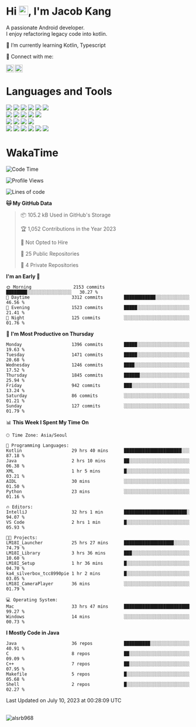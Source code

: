 # Hi <img src="https://media.giphy.com/media/hvRJCLFzcasrR4ia7z/giphy.gif" width="25px">, I'm Jacob Kang
A passionate Android developer.
</br>
I enjoy refactoring legacy code into kotlin.

🌱 I’m currently learning Kotlin, Typescript

🤝 Connect with me:

<a href="https://www.linkedin.com/in/minkyu-kang-b7477b1b2/"><img align="left" src="https://raw.githubusercontent.com/yushi1007/yushi1007/main/images/linkedin.svg" alt="Minkyu Kang | LinkedIn" width="21px"/></a>
<a href="https://www.instagram.com/_jacob_kang/"><img align="left" src="https://raw.githubusercontent.com/yushi1007/yushi1007/main/images/instagram.svg" alt="Jacob Kang | Instagram" width="21px"/></a>

</br>

# Languages and Tools

<div align="left">
<img src="https://img.shields.io/badge/java-007396?logo=java&logoColor=white"/>
<img src="https://img.shields.io/badge/kotlin-7F52FF?logo=kotlin&logoColor=white"/>
<img src="https://img.shields.io/badge/python-3776AB?logo=python&logoColor=white"/>
<img src="https://img.shields.io/badge/bash shell-4EAA25?logo=gnubash&logoColor=white"/>
<img src="https://img.shields.io/badge/c-A8B9CC?logo=c&logoColor=white"/>
<img src="https://img.shields.io/badge/c++-00599C?logo=c%2b%2b&logoColor=white"/>
</div>
<div align="left">
<img src="https://img.shields.io/badge/git-F05032?logo=git&logoColor=white"/>
<img src="https://img.shields.io/badge/github-181717?logo=github&logoColor=white"/>
<img src="https://img.shields.io/badge/mysql-4479A1?logo=mysql&logoColor=white"/>
<img src="https://img.shields.io/badge/sqlite-003B57?logo=sqlite&logoColor=white"/>
<img src="https://img.shields.io/badge/amazon AWS-232F3E?logo=amazonaws&logoColor=white"/>
</div>
<div align="left">
<img src="https://img.shields.io/badge/android-3DDC84?logo=android&logoColor=white"/>
<img src="https://img.shields.io/badge/linux-FCC624?logo=linux&logoColor=white"/>
<img src="https://img.shields.io/badge/flask-000000?logo=flask&logoColor=white"/>
<img src="https://img.shields.io/badge/arduino-00979D?logo=arduino&logoColor=white"/>
</div>
<div align="left">
<img src="https://img.shields.io/badge/slack-4A154B?logo=slack&logoColor=white"/>
<img src="https://img.shields.io/badge/notion-000000?logo=notion&logoColor=white"/>
<img src="https://img.shields.io/badge/jira-0052CC?logo=jira&logoColor=white"/>
<img src="https://img.shields.io/badge/postman-FF6C37?logo=postman&logoColor=white"/>
<img src="https://img.shields.io/badge/intellij-000000?logo=intellijidea&logoColor=white"/>
<img src="https://img.shields.io/badge/pycharm-000000?logo=pycharm&logoColor=white"/>
</div>

# WakaTime

<!--START_SECTION:waka-->
![Code Time](http://img.shields.io/badge/Code%20Time-2%2C718%20hrs%2051%20mins-blue)

![Profile Views](http://img.shields.io/badge/Profile%20Views-0-blue)

![Lines of code](https://img.shields.io/badge/From%20Hello%20World%20I%27ve%20Written-4.7%20million%20lines%20of%20code-blue)

**🐱 My GitHub Data** 

> 📦 105.2 kB Used in GitHub's Storage 
 > 
> 🏆 1,052 Contributions in the Year 2023
 > 
> 🚫 Not Opted to Hire
 > 
> 📜 25 Public Repositories 
 > 
> 🔑 4 Private Repositories 
 > 
**I'm an Early 🐤** 

```text
🌞 Morning                2153 commits        ████████░░░░░░░░░░░░░░░░░   30.27 % 
🌆 Daytime                3312 commits        ████████████░░░░░░░░░░░░░   46.56 % 
🌃 Evening                1523 commits        █████░░░░░░░░░░░░░░░░░░░░   21.41 % 
🌙 Night                  125 commits         ░░░░░░░░░░░░░░░░░░░░░░░░░   01.76 % 
```
📅 **I'm Most Productive on Thursday** 

```text
Monday                   1396 commits        █████░░░░░░░░░░░░░░░░░░░░   19.63 % 
Tuesday                  1471 commits        █████░░░░░░░░░░░░░░░░░░░░   20.68 % 
Wednesday                1246 commits        ████░░░░░░░░░░░░░░░░░░░░░   17.52 % 
Thursday                 1845 commits        ██████░░░░░░░░░░░░░░░░░░░   25.94 % 
Friday                   942 commits         ███░░░░░░░░░░░░░░░░░░░░░░   13.24 % 
Saturday                 86 commits          ░░░░░░░░░░░░░░░░░░░░░░░░░   01.21 % 
Sunday                   127 commits         ░░░░░░░░░░░░░░░░░░░░░░░░░   01.79 % 
```


📊 **This Week I Spent My Time On** 

```text
🕑︎ Time Zone: Asia/Seoul

💬 Programming Languages: 
Kotlin                   29 hrs 40 mins      ██████████████████████░░░   87.18 % 
Java                     2 hrs 10 mins       ██░░░░░░░░░░░░░░░░░░░░░░░   06.38 % 
XML                      1 hr 5 mins         █░░░░░░░░░░░░░░░░░░░░░░░░   03.21 % 
AIDL                     30 mins             ░░░░░░░░░░░░░░░░░░░░░░░░░   01.50 % 
Python                   23 mins             ░░░░░░░░░░░░░░░░░░░░░░░░░   01.16 % 

🔥 Editors: 
IntelliJ                 32 hrs 1 min        ████████████████████████░   94.07 % 
VS Code                  2 hrs 1 min         █░░░░░░░░░░░░░░░░░░░░░░░░   05.93 % 

🐱‍💻 Projects: 
LM18I_Launcher           25 hrs 27 mins      ███████████████████░░░░░░   74.79 % 
LM18I_Library            3 hrs 36 mins       ███░░░░░░░░░░░░░░░░░░░░░░   10.60 % 
LM18I_Setup              1 hr 36 mins        █░░░░░░░░░░░░░░░░░░░░░░░░   04.70 % 
ka4_silverbox_tcc8990pie 1 hr 2 mins         █░░░░░░░░░░░░░░░░░░░░░░░░   03.05 % 
LM18I_CameraPlayer       36 mins             ░░░░░░░░░░░░░░░░░░░░░░░░░   01.79 % 

💻 Operating System: 
Mac                      33 hrs 47 mins      █████████████████████████   99.27 % 
Windows                  14 mins             ░░░░░░░░░░░░░░░░░░░░░░░░░   00.73 % 
```

**I Mostly Code in Java** 

```text
Java                     36 repos            ██████████░░░░░░░░░░░░░░░   40.91 % 
C                        8 repos             ██░░░░░░░░░░░░░░░░░░░░░░░   09.09 % 
C++                      7 repos             ██░░░░░░░░░░░░░░░░░░░░░░░   07.95 % 
Makefile                 5 repos             █░░░░░░░░░░░░░░░░░░░░░░░░   05.68 % 
Shell                    2 repos             █░░░░░░░░░░░░░░░░░░░░░░░░   02.27 % 
```




 Last Updated on July 10, 2023 at 00:28:09 UTC
<!--END_SECTION:waka-->

</br>

<div align="left">
<img align="left" src="https://github-readme-stats.vercel.app/api/top-langs?username=alsrb968&show_icons=true&locale=en&layout=compact&theme=dark" alt="alsrb968" />
</div>
